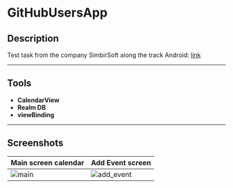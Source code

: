 # GitHubUsersApp

## Description

Test task from the company SimbirSoft along the track Android: [link](https://disk.yandex.ru/i/3XNou5XN6i2viA)

---

## Tools

- **CalendarView**<br/>
- **Realm DB**<br/>
- **viewBinding**<br/>
---
## Screenshots

Main screen calendar | Add Event screen
---|---
![main](https://user-images.githubusercontent.com/84197411/153767289-48d0ef9a-e208-46c4-866c-6cd8e7c9b29f.png) | ![add_event](https://user-images.githubusercontent.com/84197411/153767291-4b3f45ea-6618-4cf8-b723-73cf9f18e8cb.png)
